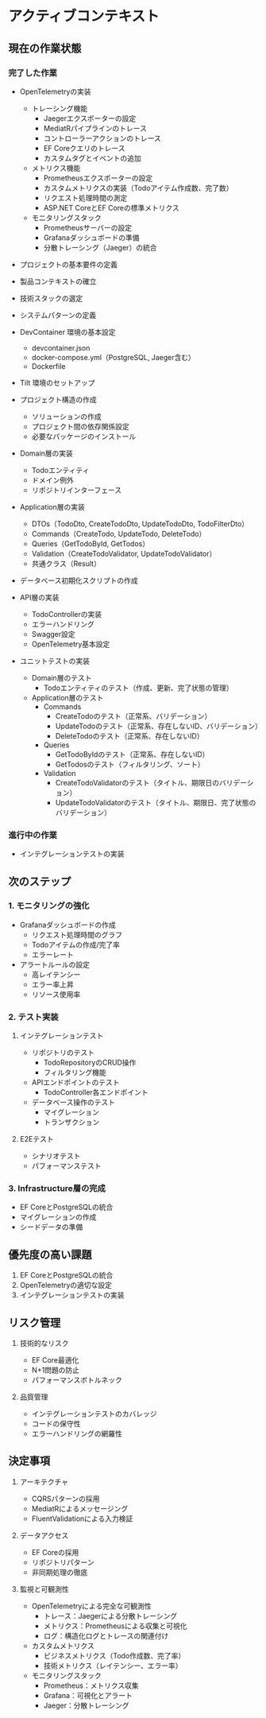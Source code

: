 # アクティブコンテキスト

## 現在の作業状態

### 完了した作業

- OpenTelemetryの実装
  - トレーシング機能
    - Jaegerエクスポーターの設定
    - MediatRパイプラインのトレース
    - コントローラーアクションのトレース
    - EF Coreクエリのトレース
    - カスタムタグとイベントの追加
  - メトリクス機能
    - Prometheusエクスポーターの設定
    - カスタムメトリクスの実装（Todoアイテム作成数、完了数）
    - リクエスト処理時間の測定
    - ASP.NET CoreとEF Coreの標準メトリクス
  - モニタリングスタック
    - Prometheusサーバーの設定
    - Grafanaダッシュボードの準備
    - 分散トレーシング（Jaeger）の統合

- プロジェクトの基本要件の定義
- 製品コンテキストの確立
- 技術スタックの選定
- システムパターンの定義
- DevContainer 環境の基本設定
  - devcontainer.json
  - docker-compose.yml（PostgreSQL, Jaeger含む）
  - Dockerfile
- Tilt 環境のセットアップ
- プロジェクト構造の作成
  - ソリューションの作成
  - プロジェクト間の依存関係設定
  - 必要なパッケージのインストール
- Domain層の実装
  - Todoエンティティ
  - ドメイン例外
  - リポジトリインターフェース
- Application層の実装
  - DTOs（TodoDto, CreateTodoDto, UpdateTodoDto, TodoFilterDto）
  - Commands（CreateTodo, UpdateTodo, DeleteTodo）
  - Queries（GetTodoById, GetTodos）
  - Validation（CreateTodoValidator, UpdateTodoValidator）
  - 共通クラス（Result<T>）
- データベース初期化スクリプトの作成
- API層の実装
  - TodoControllerの実装
  - エラーハンドリング
  - Swagger設定
  - OpenTelemetry基本設定
- ユニットテストの実装
  - Domain層のテスト
    - Todoエンティティのテスト（作成、更新、完了状態の管理）
  - Application層のテスト
    - Commands
      - CreateTodoのテスト（正常系、バリデーション）
      - UpdateTodoのテスト（正常系、存在しないID、バリデーション）
      - DeleteTodoのテスト（正常系、存在しないID）
    - Queries
      - GetTodoByIdのテスト（正常系、存在しないID）
      - GetTodosのテスト（フィルタリング、ソート）
    - Validation
      - CreateTodoValidatorのテスト（タイトル、期限日のバリデーション）
      - UpdateTodoValidatorのテスト（タイトル、期限日、完了状態のバリデーション）

### 進行中の作業

- インテグレーションテストの実装

## 次のステップ

### 1. モニタリングの強化
- Grafanaダッシュボードの作成
  - リクエスト処理時間のグラフ
  - Todoアイテムの作成/完了率
  - エラーレート
- アラートルールの設定
  - 高レイテンシー
  - エラー率上昇
  - リソース使用率

### 2. テスト実装

1. インテグレーションテスト
   - リポジトリのテスト
     - TodoRepositoryのCRUD操作
     - フィルタリング機能
   - APIエンドポイントのテスト
     - TodoController各エンドポイント
   - データベース操作のテスト
     - マイグレーション
     - トランザクション

2. E2Eテスト
   - シナリオテスト
   - パフォーマンステスト

### 3. Infrastructure層の完成
- EF CoreとPostgreSQLの統合
- マイグレーションの作成
- シードデータの準備

## 優先度の高い課題

1. EF CoreとPostgreSQLの統合
2. OpenTelemetryの適切な設定
3. インテグレーションテストの実装

## リスク管理

1. 技術的なリスク
   - EF Core最適化
   - N+1問題の防止
   - パフォーマンスボトルネック

2. 品質管理
   - インテグレーションテストのカバレッジ
   - コードの保守性
   - エラーハンドリングの網羅性

## 決定事項

1. アーキテクチャ
   - CQRSパターンの採用
   - MediatRによるメッセージング
   - FluentValidationによる入力検証

2. データアクセス
   - EF Coreの採用
   - リポジトリパターン
   - 非同期処理の徹底

3. 監視と可観測性
   - OpenTelemetryによる完全な可観測性
     - トレース：Jaegerによる分散トレーシング
     - メトリクス：Prometheusによる収集と可視化
     - ログ：構造化ログとトレースの関連付け
   - カスタムメトリクス
     - ビジネスメトリクス（Todo作成数、完了率）
     - 技術メトリクス（レイテンシー、エラー率）
   - モニタリングスタック
     - Prometheus：メトリクス収集
     - Grafana：可視化とアラート
     - Jaeger：分散トレーシング
